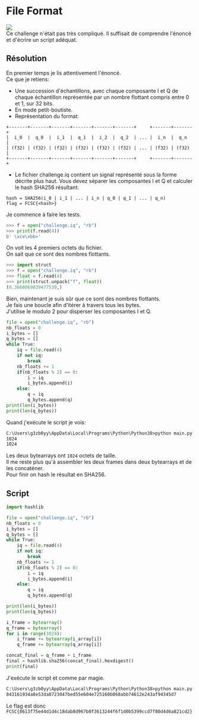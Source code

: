 # File Format
<img src="https://media.discordapp.net/attachments/768928242467340328/840127831895834644/unknown.png"/><br/>
Ce challenge n'était pas très compliqué. Il suffisait de comprendre l'énoncé et d'écrire un script adéquat.<br/>
## Résolution
En premier temps je lis attentivement l'énoncé.<br/>
Ce que je retiens:<br/>
- Une succession d'échantillons, avec chaque composante I et Q de chaque échantillon représentée par un nombre flottant compris entre 0 et 1, sur 32 bits.<br/>
- En mode petit-boutiste.<br/>
- Représentation du format:<br/>
```
+-------+-------+-------+-------+-------+-------+     +-------+-------+
|  i_0  |  q_0  |  i_1  |  q_1  |  i_2  |  q_2  | ... |  i_n  |  q_n  |
| (f32) | (f32) | (f32) | (f32) | (f32) | (f32) | ... | (f32) | (f32) |
+-------+-------+-------+-------+-------+-------+     +-------+-------+
```
- Le fichier challenge.iq contient un signal représenté sous la forme décrite plus haut. Vous devez séparer les composantes I et Q et calculer le hash SHA256 résultant:
```
hash = SHA256(i_0 | i_1 | ... | i_n | q_0 | q_1 | ... | q_n)
flag = FCSC{<hash>}
```
Je commence à faire les tests.<br/>
```py
>>> f = open("challenge.iq", "rb")
>>> print(f.read(4))
b' \xce\xbb>'
```
On voit les 4 premiers octets du fichier.<br/>
On sait que ce sont des nombres flottants.<br/>
```py
>>> import struct
>>> f = open("challenge.iq", "rb")
>>> float = f.read(4)
>>> print(struct.unpack("f", float))
(0.3668069839477539,)
```
Bien, maintenant je suis sûr que ce sont des nombres flottants.<br/>
Je fais une boucle afin d'itérer à travers tous les bytes.<br/>
J'utilise le modulo 2 pour disperser les composantes I et Q.<br/>
```py
file = open("challenge.iq", "rb")
nb_floats = 0
i_bytes = []
q_bytes = []
while True:
	iq = file.read(4)
	if not iq:
		break
	nb_floats += 1
	if(nb_floats % 2) == 0:
		i = iq
		i_bytes.append(i)
	else:
		q = iq
		q_bytes.append(q)
print(len(i_bytes))
print(len(q_bytes))
```
Quand j'exécute le script je vois:<br/>
```cmd
C:\Users\g3zb0yy\AppData\Local\Programs\Python\Python38>python main.py
1024
1024
```
Les deux bytearrays ont ```1024``` octets de taille.<br/>
Il me reste plus qu'à assembler les deux frames dans deux bytearrays et de les concaténer.<br/>
Pour finir on hash le résultat en SHA256.<br/>
## Script
```py
import hashlib

file = open("challenge.iq", "rb")
nb_floats = 0
i_bytes = []
q_bytes = []
while True:
	iq = file.read(4)
	if not iq:
		break
	nb_floats += 1
	if(nb_floats % 2) == 0:
		i = iq
		i_bytes.append(i)
	else:
		q = iq
		q_bytes.append(q)

print(len(i_bytes))
print(len(q_bytes))

i_frame = bytearray()
q_frame = bytearray()
for i in range(1024):
    i_frame += bytearray(i_array[i])
    q_frame += bytearray(q_array[i])

concat_final = q_frame + i_frame
final = hashlib.sha256(concat_final).hexdigest()
print(final)
```
J'exécute le script et comme par magie.<br/>
```cmd
C:\Users\g3zb0yy\AppData\Local\Programs\Python\Python38>python main.py
843161934a8e53da8723047bed55e604e725160b868abb74612e243af94345d7
```
Le flag est donc ```FCSC{8613f75e44d1d4c18dab8d967b0f3613244f6f1d0b5399ccd7f80d4d6a821cd2}```

